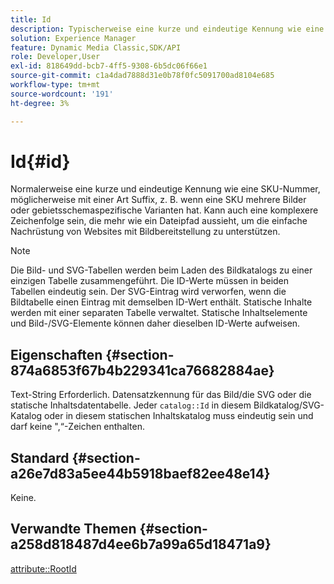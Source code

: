 ```yaml
---
title: Id
description: Typischerweise eine kurze und eindeutige Kennung wie eine SKU-Nummer, möglicherweise mit einer Art Suffix, z. B. wenn eine SKU mehrere Bilder oder gebietsschemaspezifische Varianten hat.
solution: Experience Manager
feature: Dynamic Media Classic,SDK/API
role: Developer,User
exl-id: 818649dd-bcb7-4ff5-9308-6b5dc06f66e1
source-git-commit: c1a4dad7888d31e0b78f0fc5091700ad8104e685
workflow-type: tm+mt
source-wordcount: '191'
ht-degree: 3%

---
```


# Id{#id}

Normalerweise eine kurze und eindeutige Kennung wie eine SKU-Nummer, möglicherweise mit einer Art Suffix, z. B. wenn eine SKU mehrere Bilder oder gebietsschemaspezifische Varianten hat. Kann auch eine komplexere Zeichenfolge sein, die mehr wie ein Dateipfad aussieht, um die einfache Nachrüstung von Websites mit Bildbereitstellung zu unterstützen.

>[!NOTE]
>
>Die Bild- und SVG-Tabellen werden beim Laden des Bildkatalogs zu einer einzigen Tabelle zusammengeführt. Die ID-Werte müssen in beiden Tabellen eindeutig sein. Der SVG-Eintrag wird verworfen, wenn die Bildtabelle einen Eintrag mit demselben ID-Wert enthält. Statische Inhalte werden mit einer separaten Tabelle verwaltet. Statische Inhaltselemente und Bild-/SVG-Elemente können daher dieselben ID-Werte aufweisen.

## Eigenschaften {#section-874a6853f67b4b229341ca76682884ae}

Text-String Erforderlich. Datensatzkennung für das Bild/die SVG oder die statische Inhaltsdatentabelle. Jeder `catalog::Id` in diesem Bildkatalog/SVG-Katalog oder in diesem statischen Inhaltskatalog muss eindeutig sein und darf keine &quot;,“-Zeichen enthalten.

## Standard {#section-a26e7d83a5ee44b5918baef82ee48e14}

Keine.

## Verwandte Themen {#section-a258d818487d4ee6b7a99a65d18471a9}

[attribute::RootId](../../../../../../is-api/image-catalog/image-serving-api-ref/c-image-catalog-reference/c-attributes-reference/r-rootid.md#reference-13653312925e4a08b90f99961d53f546)
